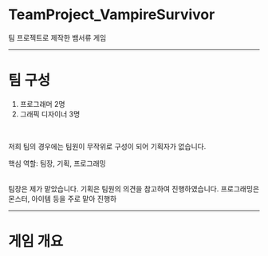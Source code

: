 
# TeamProject_VampireSurvivor
팀 프로젝트로 제작한 뱀서류 게임

---
# 팀 구성
1. 프로그래머 2명
2. 그래픽 디자이너 3명
<br />

  저희 팀의 경우에는 팀원이 무작위로 구성이 되어 기획자가 없습니다.
<br />

  핵심 역할: 팀장, 기획, 프로그래밍
  
<br />
  팀장은 제가 맡았습니다.
  기획은 팀원의 의견을 참고하여 진행하였습니다.
  프로그래밍은 몬스터, 아이템 등을 주로 맡아 진행하

  
---
# 게임 개요

